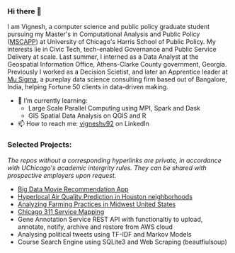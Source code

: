 ### Hi there 👋

I am Vignesh, a computer science and public policy graduate student pursuing my Master's in Computational Analysis and Public Policy ([MSCAPP](https://capp.uchicago.edu/)) at University of Chicago's Harris School of Public Policy. My interests lie in Civic Tech, tech-enabled Governance and Public Service Delivery at scale. Last summer, I interned as a Data Analyst at the Geospatial Information Office, Athens-Clarke County government, Georgia. Previously I worked as a Decision Scietist, and later an Apprentice leader at [Mu Sigma](https://www.mu-sigma.com/), a pureplay data science consulting firm based out of Bangalore, India, helping Fortune 50 clients in data-driven making.

- 🌱 I’m currently learning:
  - Large Scale Parallel Computing using MPI, Spark and Dask
  - GIS Spatial Data Analysis on QGIS and R
- 📫 How to reach me: [vigneshv92](https://www.linkedin.com/in/vigneshv92/) on LinkedIn

### Selected Projects:
*The repos without a corresponding hyperlinks are private, in accordance with UChicago's academic intergrity rules. They can be shared with prospective employers upon request.*

- [Big Data Movie Recommendation App](https://github.com/v4vigtory/Big-Data-Movie-Recommendation-App)
- [Hyperlocal Air Quality Prediction in Houston neighborhoods](https://github.com/v4vigtory/Hyperlocal-Air-Quality-Prediction-in-Houston-neighborhoods)
- [Analyzing Farming Practices in Midwest United States](https://github.com/v4vigtory/Analyzing-Farming-Practices-in-Midwest-United-States)
- [Chicago 311 Service Mapping](https://github.com/v4vigtory/Chicago-311-Service-Mapping)
- Gene Annotation Service REST API with functionaltiy to upload, annotate, notify, archive and restore from AWS cloud
- Analysing political tweets using TF-IDF and Markov Models
- Course Search Engine using SQLite3 and Web Scraping (beautfiulsoup)

<!--
**v4vigtory/v4vigtory** is a ✨ _special_ ✨ repository because its `README.md` (this file) appears on your GitHub profile.

Here are some ideas to get you started:

- 🔭 I’m currently working on ...
- 🌱 I’m currently learning ...
- 👯 I’m looking to collaborate on ...
- 🤔 I’m looking for help with ...
- 💬 Ask me about ...
- 📫 How to reach me: ...
- 😄 Pronouns: ...
- ⚡ Fun fact: ...
-->
